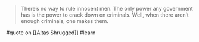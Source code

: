 > There’s no way to rule innocent men. The only power any government has is the power to crack down on criminals. Well, when there aren’t enough criminals, one makes them.

#quote on [[Altas Shrugged]] #learn
